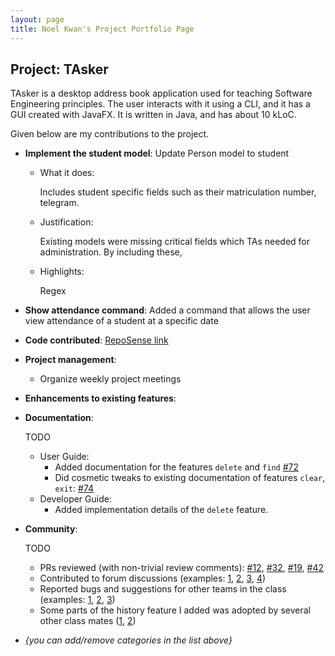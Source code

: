 ```yaml
---
layout: page
title: Noel Kwan's Project Portfolio Page
---
```


## Project: TAsker

TAsker is a desktop address book application used for teaching Software Engineering principles. The user interacts with it using a CLI, and it has a GUI created with JavaFX. It is written in Java, and has about 10 kLoC.

Given below are my contributions to the project.

- **Implement the student model**: Update Person model to student

  - What it does: 
  
    Includes student specific fields such as their matriculation number, telegram.
    
  - Justification: 
  
    Existing models were missing critical fields which TAs needed for administration.
    By including these,
    
  - Highlights:
  
    Regex

- **Show attendance command**: Added a command that allows the user view attendance of a student at a specific date

- **Code contributed**: [RepoSense link]()

- **Project management**:

  - Organize weekly project meetings

- **Enhancements to existing features**:

- **Documentation**:

  TODO
  
  - User Guide:
    - Added documentation for the features `delete` and `find` [\#72]()
    - Did cosmetic tweaks to existing documentation of features `clear`, `exit`: [\#74]()
  - Developer Guide:
    - Added implementation details of the `delete` feature.

- **Community**:

  TODO

  - PRs reviewed (with non-trivial review comments): [\#12](), [\#32](), [\#19](), [\#42]()
  - Contributed to forum discussions (examples: [1](), [2](), [3](), [4]())
  - Reported bugs and suggestions for other teams in the class (examples: [1](), [2](), [3]())
  - Some parts of the history feature I added was adopted by several other class mates ([1](), [2]())

- _{you can add/remove categories in the list above}_
